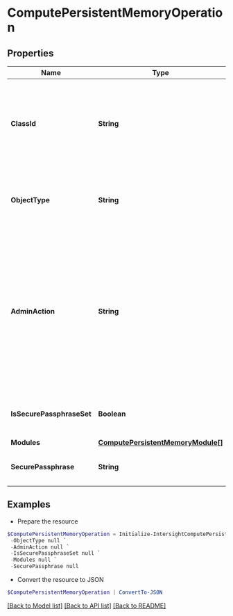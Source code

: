 # ComputePersistentMemoryOperation
## Properties

Name | Type | Description | Notes
------------ | ------------- | ------------- | -------------
**ClassId** | **String** | The fully-qualified name of the instantiated, concrete type. This property is used as a discriminator to identify the type of the payload when marshaling and unmarshaling data. | [default to "compute.PersistentMemoryOperation"]
**ObjectType** | **String** | The fully-qualified name of the instantiated, concrete type. The value should be the same as the &#39;ClassId&#39; property. | [default to "compute.PersistentMemoryOperation"]
**AdminAction** | **String** | Administrative actions that can be performed on the Persistent Memory Modules. * &#x60;None&#x60; - No action on the selected Persistent Memory Modules. * &#x60;SecureErase&#x60; - Secure Erase action on the selected Persistent Memory Modules. * &#x60;Unlock&#x60; - Unlock action on the selected Persistent Memory Modules. | [optional] [default to "None"]
**IsSecurePassphraseSet** | **Boolean** | Indicates whether the value of the &#39;securePassphrase&#39; property has been set. | [optional] [readonly] [default to $false]
**Modules** | [**ComputePersistentMemoryModule[]**](ComputePersistentMemoryModule.md) |  | [optional] 
**SecurePassphrase** | **String** | Secure passphrase of the Persistent Memory Modules of the server. | [optional] 

## Examples

- Prepare the resource
```powershell
$ComputePersistentMemoryOperation = Initialize-IntersightComputePersistentMemoryOperation  -ClassId null `
 -ObjectType null `
 -AdminAction null `
 -IsSecurePassphraseSet null `
 -Modules null `
 -SecurePassphrase null
```

- Convert the resource to JSON
```powershell
$ComputePersistentMemoryOperation | ConvertTo-JSON
```

[[Back to Model list]](../README.md#documentation-for-models) [[Back to API list]](../README.md#documentation-for-api-endpoints) [[Back to README]](../README.md)

